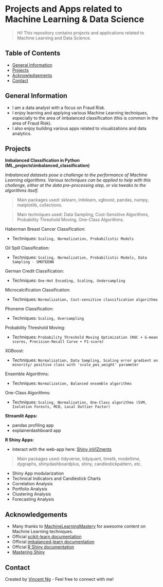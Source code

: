 # Projects and Apps related to Machine Learning & Data Science
> Hi! This repository contains projects and applications related to Machine Learning and Data Science.

## Table of Contents
* [General Information](#general-information)
* [Projects](#projects)
* [Acknowledgements](#acknowledgements)
* [Contact](#contact)

## General Information
- I am a data analyst with a focus on Fraud Risk.
- I enjoy learning and applying various Machine Learning techniques, especially to the area of imbalanced classification (this is common in the area of Fraud Risk).
- I also enjoy building various apps related to visualizations and data analytics.

## Projects
**Imbalanced Classification in Python (ML_projects\imbalanced_classification)**

*Imbalanced datasets pose a challenge to the performance of Machine Learning algorithms. Various techniques can be applied to help with this challenge, either at the data pre-processing step, or via tweaks to the algorithms itself.*
> Main packages used: sklearn, imblearn, xgboost, pandas, numpy, matplotlib, collections.

> Main techniques used: Data Sampling, Cost-Sensitive Algorithms, Probability Threshold Moving, One-Class Algorithms.

Haberman Breast Cancer Classification:
* Techniques: `Scaling, Normalization, Probabilistic Models`

Oil Spill Classification:
* Techniques: `Scaling, Normalization, Probabilistic Models, Data Sampling - SMOTEENN`

German Credit Classification:
* Techniques: `One-Hot Encoding, Scaling, Undersampling`

Microcalcification Classification:
* Techniques: `Normalization, Cost-sensitive classification algorithms`

Phoneme Classification:
* Techniques: `Scaling, Oversampling`

Probability Threshold Moving:
* Techniques: `Probability Threshold Moving Optimization (ROC + G-mean scores, Precision-Recall Curve + F1-score)`

XGBoost:
* Techniques: `Normalization, Data Sampling, Scaling error gradient on minority/ positive class with 'scale_pos_weight' parameter`

Ensemble Algorithms:
* Techniques: `Normalization, Balanced ensemble algorithms`

One-Class Algorithms:
* Techniques: `Scaling, Normalization, One-Class algorithms (SVM, Isolation Forests, MCD, Local Outlier Factor)`

**Streamlit Apps:**
- pandas profiling app
- explainerdashboard app

**R Shiny Apps:**
* Interact with the web-app here: [Shiny inVIZments](https://vincentngwk.shinyapps.io/shinyinVIZments/)
> Main packages used: tidyverse, tidyquant, timetk, modeltime, dygraphs, shinydashboardplus, shiny, candlestickpattern, etc.
- Shiny App modularization
- Technical Indicators and Candlestick Charts
- Correlation Analysis
- Portfolio Analysis
- Clustering Analysis
- Forecasting Analysis

## Acknowledgements
- Many thanks to [MachineLearningMastery](https://machinelearningmastery.com/blog/) for awesome content on Machine Learning techniques.
- Official [scikit-learn documentation](https://scikit-learn.org/stable/)
- Official [imbalanced-learn documentation](https://imbalanced-learn.org/stable/index.html)
- Official [R Shiny documentation](https://shiny.rstudio.com/)
- [Mastering Shiny](https://mastering-shiny.org/)

## Contact
Created by [Vincent Ng](https://www.linkedin.com/in/ngweekiensg/) - Feel free to connect with me!